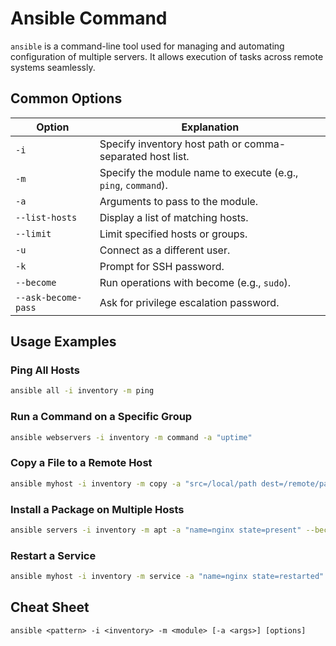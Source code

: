 # Ansible Command

`ansible` is a command-line tool used for managing and automating configuration of multiple servers. It allows execution of tasks across remote systems seamlessly.

## Common Options

| Option             | Explanation                                               |
|--------------------|-----------------------------------------------------------|
| `-i`               | Specify inventory host path or comma-separated host list. |
| `-m`               | Specify the module name to execute (e.g., `ping`, `command`). |
| `-a`               | Arguments to pass to the module.                          |
| `--list-hosts`     | Display a list of matching hosts.                         |
| `--limit`          | Limit specified hosts or groups.                          |
| `-u`               | Connect as a different user.                              |
| `-k`               | Prompt for SSH password.                                  |
| `--become`         | Run operations with become (e.g., `sudo`).                |
| `--ask-become-pass`| Ask for privilege escalation password.                    |

## Usage Examples

### Ping All Hosts

```bash
ansible all -i inventory -m ping
```

### Run a Command on a Specific Group

```bash
ansible webservers -i inventory -m command -a "uptime"
```

### Copy a File to a Remote Host

```bash
ansible myhost -i inventory -m copy -a "src=/local/path dest=/remote/path"
```

### Install a Package on Multiple Hosts

```bash
ansible servers -i inventory -m apt -a "name=nginx state=present" --become
```

### Restart a Service

```bash
ansible myhost -i inventory -m service -a "name=nginx state=restarted"
```

## Cheat Sheet

```plaintext
ansible <pattern> -i <inventory> -m <module> [-a <args>] [options]
```
